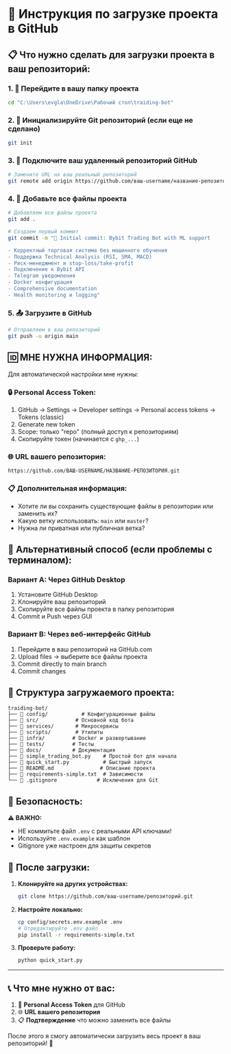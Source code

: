 # 🚀 Инструкция по загрузке проекта в GitHub

## 📋 Что нужно сделать для загрузки проекта в ваш репозиторий:

### 1. 📍 Перейдите в вашу папку проекта
```bash
cd "C:\Users\evgla\OneDrive\Рабочий стол\traiding-bot"
```

### 2. 🔧 Инициализируйте Git репозиторий (если еще не сделано)
```bash
git init
```

### 3. 🔗 Подключите ваш удаленный репозиторий GitHub
```bash
# Замените URL на ваш реальный репозиторий
git remote add origin https://github.com/ваш-username/название-репозитория.git
```

### 4. 📂 Добавьте все файлы проекта
```bash
# Добавляем все файлы проекта
git add .

# Создаем первый коммит
git commit -m "🚀 Initial commit: Bybit Trading Bot with ML support

- Корректный торговая система без машинного обучения
- Поддержка Technical Analysis (RSI, SMA, MACD)
- Риск-менеджмент и stop-loss/take-profit
- Подключение к Bybit API
- Telegram уведомления
- Docker конфигурация
- Comprehensive documentation
- Health monitoring и logging"
```

### 5. 📤 Загрузите в GitHub
```bash
# Отправляем в ваш репозиторий
git push -u origin main
```

## 🆔 **МНЕ НУЖНА ИНФОРМАЦИЯ:**

Для автоматической настройки мне нужны:

### 🔒 **Personal Access Token:**
1. GitHub → Settings → Developer settings → Personal access tokens → Tokens (classic)
2. Generate new token
3. Scope: только "repo" (полный доступ к репозиториям)
4. Скопируйте токен (начинается с `ghp_...`)

### 🌐 **URL вашего репозитория:**
```
https://github.com/ВАШ-USERNAME/НАЗВАНИЕ-РЕПОЗИТОРИЯ.git
```

### 📋 **Дополнительная информация:**
- Хотите ли вы сохранить существующие файлы в репозитории или заменить их?
- Какую ветку использовать: `main` или `master`?
- Нужна ли приватная или публичная ветка?

## 🎯 **Альтернативный способ (если проблемы с терминалом):**

### Вариант A: Через GitHub Desktop
1. Установите GitHub Desktop
2. Клонируйте ваш репозиторий
3. Скопируйте все файлы проекта в папку репозитория
4. Commit и Push через GUI

### Вариант B: Через веб-интерфейс GitHub
1. Перейдите в ваш репозиторий на GitHub.com
2. Upload files → выберите все файлы проекта
3. Commit directly to main branch
4. Commit changes

## 📁 **Структура загружаемого проекта:**

```
traiding-bot/
├── 📁 config/           # Конфигурационные файлы
├── 📁 src/            # Основной код бота  
├── 📁 services/       # Микросервисы
├── 📁 scripts/        # Утилиты
├── 📁 infra/         # Docker и развертывание
├── 📁 tests/         # Тесты
├── 📁 docs/          # Документация
├── 📄 simple_trading_bot.py    # Простой бот для начала
├── 📄 quick_start.py           # Быстрый запуск
├── 📄 README.md               # Описание проекта
├── 📄 requirements-simple.txt  # Зависимости
└── 📄 .gitignore             # Исключения для Git
```

## 🔐 **Безопасность:**

⚠️ **ВАЖНО:**
- НЕ коммитьте файл `.env` с реальными API ключами!
- Используйте `.env.example` как шаблон
- Gitignore уже настроен для защиты секретов

## 🚀 **После загрузки:**

1. **Клонируйте на других устройствах:**
   ```bash
   git clone https://github.com/ваш-username/репозиторий.git
   ```

2. **Настройте локально:**
   ```bash
   cp config/secrets.env.example .env
   # Отредактируйте .env файл
   pip install -r requirements-simple.txt
   ```

3. **Проверьте работу:**
   ```bash
   python quick_start.py
   ```

---

## 📞 **Что мне нужно от вас:**

1. 🔑 **Personal Access Token** для GitHub
2. 🌐 **URL вашего репозитория**  
3. 📋 **Подтверждение** что можно заменить все файлы

После этого я смогу автоматически загрузить весь проект в ваш репозиторий! 🎉
